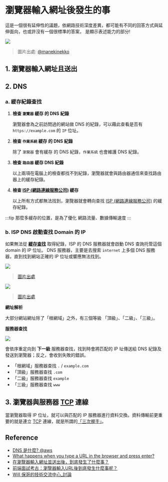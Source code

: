 # 瀏覽器輸入網址後發生的事

這是一個很有延伸性的議題，依網路技術深度差異，都可能有不同的回答方式與延伸面向，也或許沒有一個很標準的答案，
是顯示表述能力的部分!

![](/Browser/img/enter-url-in-browser.jpeg)
> 圖片出處: [@manekinekko](https://twitter.com/manekinekko/status/1281704000572858375?fbclid=IwAR0jy77-mx6tVOYZmY-FckoLaJsI0afUPlWL8Yt4J7OrHx_9K20V8Ck5hWo)



## 1. 瀏覽器輸入網址且**送出**

## 2. DNS

### a. 緩存紀錄查找
1. **檢查 `瀏覽器` 緩存 的 DNS 紀錄**

    瀏覽器會為之前訪問過的網站做 DNS 的紀錄，可以藉此查看是否有 `https://example.com` 的 `IP` 位址。

2. **檢查 `作業系統` 緩存 的 DNS 紀錄**

    除了 `瀏覽器` 會有緩存 的 DNS 紀錄，`作業系統` 也會維護 DNS 紀錄。

3. **檢查 `路由器` 緩存 DNS 紀錄**

    以上兩項在電腦上的檢查都找不到紀錄，瀏覽器就會與路由器通信來查找路由器上的緩存紀錄。

4. **檢查 [ISP (網路連線服務公司)]  緩存**

    以上所有方式都無法找到，瀏覽器就會轉向查找  [ISP (網路連線服務公司)]  的緩存紀錄。


:::tip
那麼多緩存的位置，是為了優化 網路流量、數據傳輸速度
:::

### b. ISP DNS 啟動查找 Domain 的 IP
如果無法從 [**緩存查找**](#a-緩存查找) 取得紀錄，ISP 的 DNS 服務器就會啟動 DNS 查詢托管這個 domain 的 IP 位址。
DNS 服務器，主要是去搜索 `internet` 上多個 DNS 服務器，直到找到網站正確的 IP 位址或響應無法找到。

![](/Browser/img/url-level.png)
> [圖片出處](https://webhostinggeeks.com/guides/dns/)

![](/Browser/img/root-domain.png)
> [圖片出處](https://www.quora.com/What-is-the-root-of-your-domain)

**網址解析** 

大部分網站網址除了「根網域」之外，有三個等級 「頂級」、「二級」、「三級」。

**服務器查找**

![](/Browser/img/dns-search-domain.jpg)

會依序重定向到 **下一級** 服務器查找，找到時會將匹配的 IP 址傳送給 DNS 紀錄及發送到瀏覽器；反之，會收到失敗的錯誤。

- 「根網域」服務器查找 `.` / `example.com`
- 「頂級」服務器查找 `.com`
- 「二級」服務器查找 `example`
- 「三級」服務器查找 `www`

## 3. 瀏覽器與服務器 [TCP] 連線
當瀏覽器取得 IP 位址，就可以與匹配的 IP 服務器進行資料交換。資料傳輸前更重要的就是連立 [TCP] 連線，就是所謂的[「三次握手」](/Browser/enter-url-in-browser#連線建立-三次握手)。



## Reference
[TCP]:/Browser/tcp
[DNS 是什麼? @aws]:https://aws.amazon.com/tw/route53/what-is-dns/
[ISP (網路連線服務公司)]:https://www.ithome.com.tw/news/5086
- [DNS 是什麼? @aws]
- [What happens when you type a URL in the browser and press enter?](https://medium.com/@maneesha.wijesinghe1/what-happens-when-you-type-an-url-in-the-browser-and-press-enter-bb0aa2449c1a)
- [在瀏覽器輸入網址並送出後，到底發生了什麼事？](https://cythilya.github.io/2018/11/26/what-happens-when-you-type-an-url-in-the-browser-and-press-enter/)
- [前端面試考古：瀏覽器輸入URL後到底發生什麼事呢？](https://viboloveyou12.medium.com/%E5%89%8D%E7%AB%AF%E9%9D%A2%E8%A9%A6%E8%80%83%E5%8F%A4-%E7%80%8F%E8%A6%BD%E5%99%A8%E8%BC%B8%E5%85%A5url%E5%BE%8C%E5%88%B0%E5%BA%95%E7%99%BC%E7%94%9F%E4%BB%80%E9%BA%BC%E4%BA%8B%E5%91%A2-ddc186da4043)
- [Will 保哥的技術交流中心_討論](https://www.facebook.com/will.fans/posts/5477204855641947)